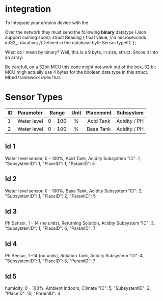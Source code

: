 # integration


To Integrate your arduino device with the 

Over the network they must send the following **binary** datatype (Json support coming soon): 
	struct Reading
	{
		float value;
		//in microseconds
		int32_t duration;
		//Defined in the database
		byte SensorTypeID;
	};

What do I mean by binary? Well, this is a 9 byte, in size, struct. Shove it into an array: 

Be carefull, on a 32bit MCU this code might not work out of the box, 32 bit MCU migh actually use 4 bytes for the 
boolean data type in this struct. Mbed framework does that. 


# Sensor Types

| ID |  Parameter  | Range    | Unit | Placement    | Subsystem     |
|----|:-----------:|:--------:|:----:|:------------:|:-------------:|
| 1  | Water level | 0 - 100  | %    | Acid Tank    | Acidity / PH  |
| 2  | Water level | 0 - 100  | %    | Base Tank	| Acidity / PH  |


## Id 1
Water level sensor, 0 - 100%, Acid Tank,	Acidity Subsystem
    "ID": 1,    "SubsystemID": 1,    "PlaceID": 1,    "ParamID": 5
	
## Id 2
Water level sensor, 0 - 100%, Base Tank, Acidity Subsystem
    "ID": 2,    "SubsystemID": 1,    "PlaceID": 2,    "ParamID": 5
	
## Id 3 
Ph Sensor, 1 - 14 (no units), Returning Solution, Acidity Subsystem 
    "ID": 3,     "SubsystemID": 1,    "PlaceID": 6,    "ParamID": 7
	
## Id 4 
Ph Sensor, 1 -14 (no units), Solution Tank, Acidity Subsystem 
    "ID": 4,    "SubsystemID": 1,    "PlaceID": 5,    "ParamID": 7

## Id 5
humidity, 0 - 100%,  Ambient Indoors, Climate
    "ID": 5,    "SubsystemID": 2,    "PlaceID": 10,    "ParamID": 4